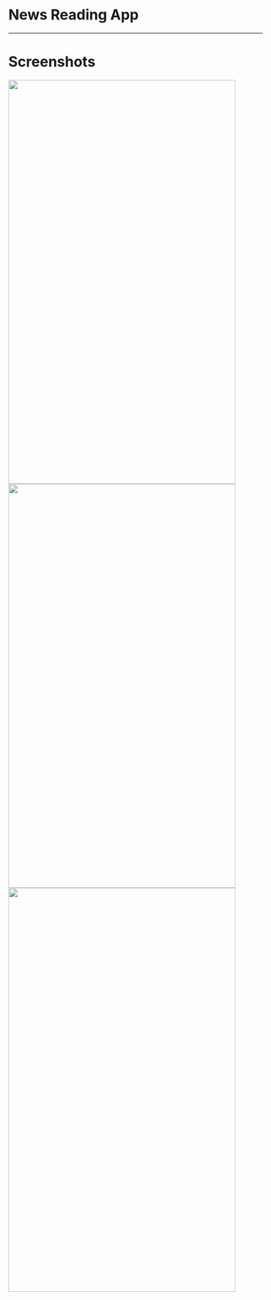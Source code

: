 # News Reading App

---

# Screenshots

<img src="https://github.com/xarck/news/blob/master/screenshots/ss1.png?raw=true" height="800" width="450">
<img src="https://github.com/xarck/news/blob/master/screenshots/ss2.png?raw=true" height="800" width="450">
<img src="https://github.com/xarck/news/blob/master/screenshots/ss3.png?raw=true" height="800" width="450">
